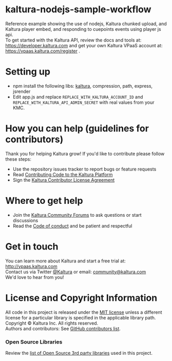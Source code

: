 # kaltura-nodejs-sample-workflow
Reference example showing the use of nodejs, Kaltura chunked upload, and Kaltura player embed, and responding to cuepoints events using player js api.  
To get started with the Kaltura API, review the docs and tools at: https://developer.kaltura.com and get your own Kaltura VPaaS account at: https://vpaas.kaltura.com/register .

# Setting up

* npm install the following libs: [kaltura](https://developer.kaltura.com/api-docs/Client_Libraries/), compression, path, express, jsrender 
* Edit app.js and replace `REPLACE_WITH_KALTURA_ACCOUNT_ID` and `REPLACE_WITH_KALTURA_API_ADMIN_SECRET` with real values from your KMC.

# How you can help (guidelines for contributors) 
Thank you for helping Kaltura grow! If you'd like to contribute please follow these steps:
* Use the repository issues tracker to report bugs or feature requests
* Read [Contributing Code to the Kaltura Platform](https://github.com/kaltura/platform-install-packages/blob/master/doc/Contributing-to-the-Kaltura-Platform.md)
* Sign the [Kaltura Contributor License Agreement](https://agentcontribs.kaltura.org/)

# Where to get help
* Join the [Kaltura Community Forums](https://forum.kaltura.org/) to ask questions or start discussions
* Read the [Code of conduct](https://forum.kaltura.org/faq) and be patient and respectful

# Get in touch
You can learn more about Kaltura and start a free trial at: http://vpaas.kaltura.com    
Contact us via Twitter [@Kaltura](https://twitter.com/Kaltura) or email: community@kaltura.com  
We'd love to hear from you!

# License and Copyright Information
All code in this project is released under the [MIT license](https://github.com/zoharbabin/kaltura-nodejs-sample-workflow/blob/master/LICENSE) unless a different license for a particular library is specified in the applicable library path.   
Copyright © Kaltura Inc. All rights reserved.   
Authors and contributors: See [GitHub contributors list](https://github.com/kaltura/YOURREPONAME/graphs/contributors).  

### Open Source Libraries
Review the [list of Open Source 3rd party libraries](open-source-libraries.md) used in this project.
